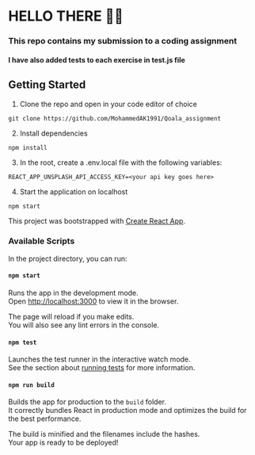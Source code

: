 # HELLO THERE 🤘🏻

### This repo contains my submission to a coding assignment

#### I have also added tests to each exercise in test.js file

## Getting Started

1. Clone the repo and open in your code editor of choice

```
git clone https://github.com/MohammedAK1991/Qoala_assignment
```

2. Install dependencies

```
npm install
```
3. In the root, create a .env.local file with the following variables:
```
REACT_APP_UNSPLASH_API_ACCESS_KEY=<your api key goes here>
```
4. Start the application on localhost
```
npm start
```
This project was bootstrapped with [Create React App](https://github.com/facebook/create-react-app).

### Available Scripts

In the project directory, you can run:

#### `npm start`

Runs the app in the development mode.<br />
Open [http://localhost:3000](http://localhost:3000) to view it in the browser.

The page will reload if you make edits.<br />
You will also see any lint errors in the console.

#### `npm test`

Launches the test runner in the interactive watch mode.<br />
See the section about [running tests](https://facebook.github.io/create-react-app/docs/running-tests) for more information.

#### `npm run build`

Builds the app for production to the `build` folder.<br />
It correctly bundles React in production mode and optimizes the build for the best performance.

The build is minified and the filenames include the hashes.<br />
Your app is ready to be deployed!
